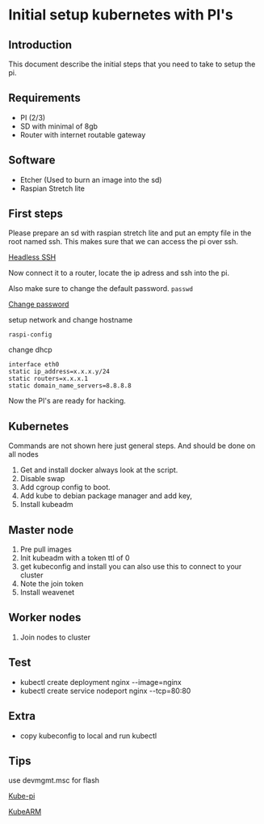 # Initial setup kubernetes with PI's

## Introduction 

This document describe the initial steps that you need to take to setup the pi.

## Requirements

- PI (2/3)
- SD with minimal of 8gb
- Router with internet routable gateway

## Software

- Etcher (Used to burn an image into the sd)
- Raspian Stretch lite

## First steps

Please prepare an sd with raspian stretch lite and put an empty file in the root named ssh. This makes sure that we can access the pi over ssh.

[Headless SSH](https://www.raspberrypi.org/documentation/remote-access/ssh/)

Now connect it to a router, locate the ip adress and ssh into the pi.

Also make sure to change the default password. `passwd`

[Change password](https://www.raspberrypi.org/documentation/configuration/security.md)

setup network and change hostname 

`raspi-config`

change dhcp

```
interface eth0
static ip_address=x.x.x.y/24
static routers=x.x.x.1
static domain_name_servers=8.8.8.8
```


Now the PI's are ready for hacking.

## Kubernetes

Commands are not shown here just general steps. And should be done on all nodes

1. Get and install docker always look at the script.
2. Disable swap
3. Add cgroup config to boot.
4. Add kube to debian package manager and add key,
5. Install kubeadm

## Master node

1. Pre pull images
2. Init kubeadm with a token ttl of 0
3. get kubeconfig and install you can also use this to connect to your cluster
4. Note the join token
5. Install weavenet

## Worker nodes

1. Join nodes to cluster

## Test

- kubectl create deployment nginx --image=nginx
- kubectl create service nodeport nginx --tcp=80:80

## Extra

- copy kubeconfig to local and run kubectl

## Tips

use devmgmt.msc for flash 

[Kube-pi](https://medium.com/nycdev/k8s-on-pi-9cc14843d43)

[KubeARM](https://blog.hypriot.com/post/setup-kubernetes-raspberry-pi-cluster/)
